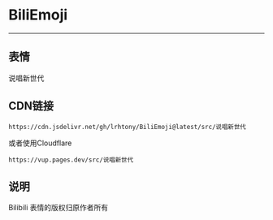# BiliEmoji
---
## 表情
说唱新世代
## CDN链接
```
https://cdn.jsdelivr.net/gh/lrhtony/BiliEmoji@latest/src/说唱新世代
```
或者使用Cloudflare
```
https://vup.pages.dev/src/说唱新世代
```
## 说明
Bilibili 表情的版权归原作者所有
